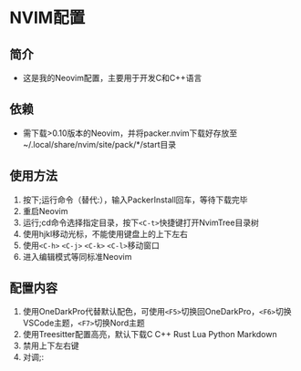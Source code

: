 # NVIM配置
## 简介
- 这是我的Neovim配置，主要用于开发C和C++语言
## 依赖
- 需下载>0.10版本的Neovim，并将packer.nvim下载好存放至~/.local/share/nvim/site/pack/*/start目录
## 使用方法 
1. 按下;运行命令（替代:），输入PackerInstall回车，等待下载完毕 
2. 重启Neovim 
3. 运行;cd命令选择指定目录，按下`<C-t>`快捷键打开NvimTree目录树
4. 使用hjkl移动光标，不能使用键盘上的上下左右
5. 使用`<C-h>` `<C-j>` `<C-k>` `<C-l>`移动窗口 
6. 进入编辑模式等同标准Neovim 
## 配置内容
1. 使用OneDarkPro代替默认配色，可使用`<F5>`切换回OneDarkPro，`<F6>`切换VSCode主题，`<F7>`切换Nord主题
2. 使用Treesitter配置高亮，默认下载C C++ Rust Lua Python Markdown 
3. 禁用上下左右键
4. 对调;:

